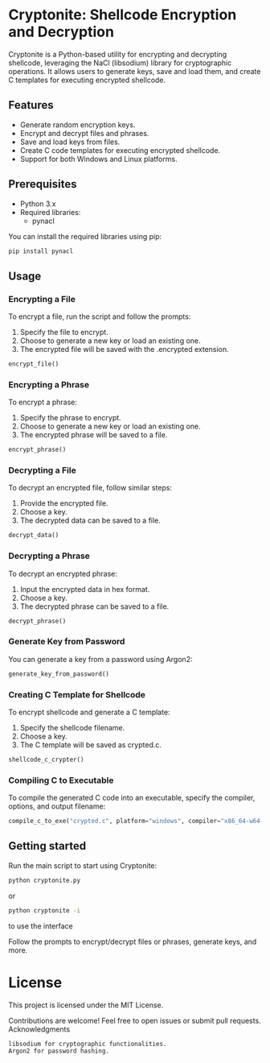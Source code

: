 
# Cryptonite: Shellcode Encryption and Decryption

Cryptonite is a Python-based utility for encrypting and decrypting shellcode, leveraging the NaCl (libsodium) library for cryptographic operations. It allows users to generate keys, save and load them, and create C templates for executing encrypted shellcode.
## Features

- Generate random encryption keys.
- Encrypt and decrypt files and phrases.
- Save and load keys from files.
- Create C code templates for executing encrypted shellcode.
- Support for both Windows and Linux platforms.

## Prerequisites

- Python 3.x
- Required libraries:
    - pynacl

You can install the required libraries using pip:

```bash
pip install pynacl
```

## Usage
### Encrypting a File

To encrypt a file, run the script and follow the prompts:
1. Specify the file to encrypt.
2. Choose to generate a new key or load an existing one.
3. The encrypted file will be saved with the .encrypted extension.

```python
encrypt_file()
```
### Encrypting a Phrase

To encrypt a phrase:

1. Specify the phrase to encrypt.
2. Choose to generate a new key or load an existing one.
3. The encrypted phrase will be saved to a file.
```python
encrypt_phrase()
```
### Decrypting a File

To decrypt an encrypted file, follow similar steps:

1. Provide the encrypted file.
2. Choose a key.
3. The decrypted data can be saved to a file.

```python
decrypt_data()
```

### Decrypting a Phrase

To decrypt an encrypted phrase:

1. Input the encrypted data in hex format.
2. Choose a key.
3. The decrypted phrase can be saved to a file.

```python
decrypt_phrase()
```

### Generate Key from Password

You can generate a key from a password using Argon2:

```python
generate_key_from_password()
```

### Creating C Template for Shellcode
To encrypt shellcode and generate a C template:

1. Specify the shellcode filename.
2. Choose a key.
3. The C template will be saved as crypted.c.

```python
shellcode_c_crypter()
```

### Compiling C to Executable

To compile the generated C code into an executable, specify the compiler, options, and output filename:

```python
compile_c_to_exe("crypted.c", platform="windows", compiler="x86_64-w64-mingw32-gcc", options="-lsodium -static")
```

## Getting started
Run the main script to start using Cryptonite:

```bash
python cryptonite.py
```

or
```bash
python cryptonite -i
```

to use the interface

Follow the prompts to encrypt/decrypt files or phrases, generate keys, and more.
# License

This project is licensed under the MIT License.

Contributions are welcome! Feel free to open issues or submit pull requests.
Acknowledgments

    libsodium for cryptographic functionalities.
    Argon2 for password hashing.
